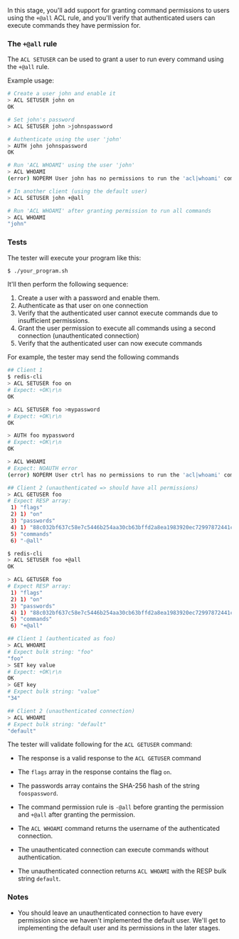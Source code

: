 In this stage, you'll add support for granting command permissions to users using the `+@all` ACL rule, and you'll verify that authenticated users can execute commands they have permission for.

### The `+@all` rule

The `ACL SETUSER` can be used to grant a user to run every command using the `+@all` rule.

Example usage:

```bash
# Create a user john and enable it
> ACL SETUSER john on
OK

# Set john's password
> ACL SETUSER john >johnspassword

# Authenticate using the user 'john'
> AUTH john johnspassword
OK

# Run 'ACL WHOAMI' using the user 'john'
> ACL WHOAMI
(error) NOPERM User john has no permissions to run the 'acl|whoami' command

# In another client (using the default user)
> ACL SETUSER john +@all

# Run 'ACL WHOAMI' after granting permission to run all commands
> ACL WHOAMI
"john"
```

### Tests

The tester will execute your program like this:

```bash
$ ./your_program.sh
```

It'll then perform the following sequence:

1. Create a user with a password and enable them.
2. Authenticate as that user on one connection
3. Verify that the authenticated user cannot execute commands due to insufficient permissions.
4. Grant the user permission to execute all commands using a second connection (unauthenticated connection)
5. Verify that the authenticated user can now execute commands

For example, the tester may send the following commands

```bash
## Client 1
$ redis-cli
> ACL SETUSER foo on
# Expect: +OK\r\n
OK

> ACL SETUSER foo >mypassword
# Expect: +OK\r\n
OK

> AUTH foo mypassword
# Expect: +OK\r\n
OK

> ACL WHOAMI
# Expect: NOAUTH error
(error) NOPERM User ctrl has no permissions to run the 'acl|whoami' command

## Client 2 (unauthenticated => should have all permissions)
> ACL GETUSER foo
# Expect RESP array:
 1) "flags"
 2) 1) "on"
 3) "passwords"
 4) 1) "88c032bf637c58e7c5446b254aa30cb63bffd2a8ea1983920ec72997872441c1"
 5) "commands"
 6) "-@all"

$ redis-cli
> ACL SETUSER foo +@all
OK

> ACL GETUSER foo
# Expect RESP array:
 1) "flags"
 2) 1) "on"
 3) "passwords"
 4) 1) "88c032bf637c58e7c5446b254aa30cb63bffd2a8ea1983920ec72997872441c1"
 5) "commands"
 6) "+@all"

## Client 1 (authenticated as foo)
> ACL WHOAMI
# Expect bulk string: "foo"
"foo"
> SET key value
# Expect: +OK\r\n
OK
> GET key
# Expect bulk string: "value"
"34"

## Client 2 (unauthenticated connection)
> ACL WHOAMI
# Expect bulk string: "default"
"default"
```

The tester will validate following for the `ACL GETUSER` command: 

- The response is a valid response to the `ACL GETUSER` command
- The `flags` array in the response contains the flag `on`.
- The passwords array contains the SHA-256 hash of the string `foospassword`.
- The command permission rule is `-@all` before granting the permission and `+@all` after granting the permission.

- The `ACL WHOAMI` command returns the username of the authenticated connection.

- The unauthenticated connection can execute commands without authentication.
- The unauthenticated connection returns `ACL WHOAMI` with the RESP bulk string `default`.

### Notes

- You should leave an unauthenticated connection to have every permission since we haven't implemented the default user. We'll get to implementing the default user and its permissions in the later stages.